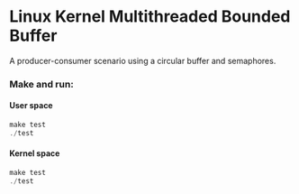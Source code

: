 # Linux Kernel Multithreaded Bounded Buffer

A producer-consumer scenario using a circular buffer and semaphores.

### Make and run:
#### User space
```c
make test
./test
```
#### Kernel space
```c
make test
./test
```

